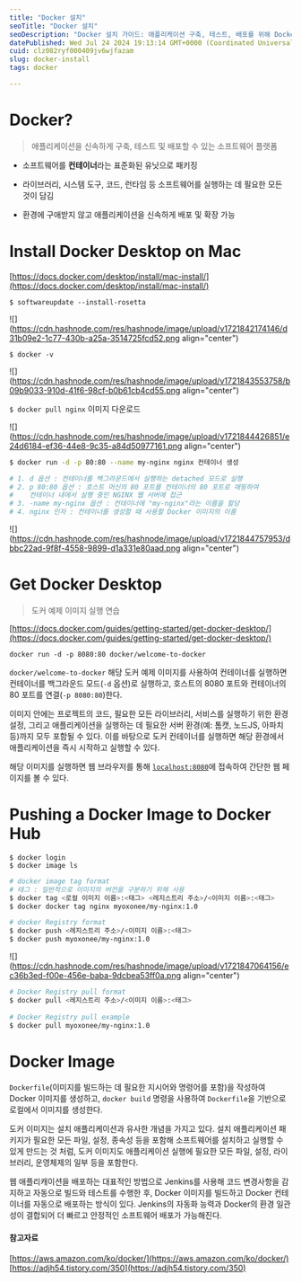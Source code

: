 ```yaml
---
title: "Docker 설치"
seoTitle: "Docker 설치"
seoDescription: "Docker 설치 가이드: 애플리케이션 구축, 테스트, 배포를 위해 Docker Desktop을 설치하고 사용합니다"
datePublished: Wed Jul 24 2024 19:13:14 GMT+0000 (Coordinated Universal Time)
cuid: clz082ryf000409jv6wjfazam
slug: docker-install
tags: docker

---
```


# Docker?

> 애플리케이션을 신속하게 구축, 테스트 및 배포할 수 있는 소프트웨어 플랫폼

* 소프트웨어를 **컨테이너**라는 표준화된 유닛으로 패키징
    
* 라이브러리, 시스템 도구, 코드, 런타임 등 소프트웨어를 실행하는 데 필요한 모든 것이 담김
    
* 환경에 구애받지 않고 애플리케이션을 신속하게 배포 및 확장 가능
    

# **Install Docker Desktop on Mac**

[https://docs.docker.com/desktop/install/mac-install/](https://docs.docker.com/desktop/install/mac-install/)

`$ softwareupdate --install-rosetta`

![](https://cdn.hashnode.com/res/hashnode/image/upload/v1721842174146/d31b09e2-1c77-430b-a25a-3514725fcd52.png align="center")

`$ docker -v`

![](https://cdn.hashnode.com/res/hashnode/image/upload/v1721843553758/b09b9033-910d-41f6-98cf-b0b61cb4cd55.png align="center")

`$ docker pull nginx` 이미지 다운로드

![](https://cdn.hashnode.com/res/hashnode/image/upload/v1721844426851/e24d6184-ef36-44e8-9c35-a84d50977161.png align="center")

```bash
$ docker run -d -p 80:80 --name my-nginx nginx 컨테이너 생성

# 1. d 옵션 : 컨테이너를 백그라운드에서 실행하는 detached 모드로 실행
# 2. p 80:80 옵션 : 호스트 머신의 80 포트를 컨테이너의 80 포트로 매핑하여 
#    컨테이너 내에서 실행 중인 NGINX 웹 서버에 접근
# 3. -name my-nginx 옵션 : 컨테이너에 "my-nginx"라는 이름을 할당
# 4. nginx 인자 : 컨테이너를 생성할 때 사용할 Docker 이미지의 이름
```

![](https://cdn.hashnode.com/res/hashnode/image/upload/v1721844757953/dbbc22ad-9f8f-4558-9899-d1a331e80aad.png align="center")

# **Get Docker Desktop**

> 도커 예제 이미지 실행 연습

[https://docs.docker.com/guides/getting-started/get-docker-desktop/](https://docs.docker.com/guides/getting-started/get-docker-desktop/)

`docker run -d -p 8080:80 docker/welcome-to-docker`

`docker/welcome-to-docker` 해당 도커 예제 이미지를 사용하여 컨테이너를 실행하면 컨테이너를 백그라운드 모드(`-d` 옵션)로 실행하고, 호스트의 8080 포트와 컨테이너의 80 포트를 연결(`-p 8080:80`)한다.

이미지 안에는 프로젝트의 코드, 필요한 모든 라이브러리, 서비스를 실행하기 위한 환경 설정, 그리고 애플리케이션을 실행하는 데 필요한 서버 환경(예: 톰캣, 노드JS, 아파치 등)까지 모두 포함될 수 있다. 이를 바탕으로 도커 컨테이너를 실행하면 해당 환경에서 애플리케이션을 즉시 시작하고 실행할 수 있다.

해당 이미지를 실행하면 웹 브라우저를 통해 [`localhost:8080`](http://localhost:8080)에 접속하여 간단한 웹 페이지를 볼 수 있다.

# Pushing a Docker Image to Docker Hub

`$ docker login`  
`$ docker image ls`

```bash
# docker image tag format 
# 태그 : 일반적으로 이미지의 버전을 구분하기 위해 사용
$ docker tag <로컬 이미지 이름>:<태그> <레지스트리 주소>/<이미지 이름>:<태그>
$ docker docker tag nginx myoxonee/my-nginx:1.0
```

```bash
# docker Registry format 
$ docker push <레지스트리 주소>/<이미지 이름>:<태그>
$ docker push myoxonee/my-nginx:1.0
```

![](https://cdn.hashnode.com/res/hashnode/image/upload/v1721847064156/ec36b3ed-f00e-456e-baba-9dcbea53ff0a.png align="center")

```bash
# Docker Registry pull format 
$ docker pull <레지스트리 주소>/<이미지 이름>:<태그>
 
# Docker Registry pull example
$ docker pull myoxonee/my-nginx:1.0
```

# Docker Image

`Dockerfile`(이미지를 빌드하는 데 필요한 지시어와 명령어를 포함)을 작성하여 Docker 이미지를 생성하고, `docker build` 명령을 사용하여 `Dockerfile`을 기반으로 로컬에서 이미지를 생성한다.

도커 이미지는 설치 애플리케이션과 유사한 개념을 가지고 있다. 설치 애플리케이션 패키지가 필요한 모든 파일, 설정, 종속성 등을 포함해 소프트웨어를 설치하고 실행할 수 있게 만드는 것 처럼, 도커 이미지도 애플리케이션 실행에 필요한 모든 파일, 설정, 라이브러리, 운영체제의 일부 등을 포함한다.

웹 애플리캐이션을 배포하는 대표적인 방법으로 Jenkins를 사용해 코드 변경사항을 감지하고 자동으로 빌드와 테스트를 수행한 후, Docker 이미지를 빌드하고 Docker 컨테이너를 자동으로 배포하는 방식이 있다. Jenkins의 자동화 능력과 Docker의 환경 일관성이 결합되어 더 빠르고 안정적인 소프트웨어 배포가 가능해진다.

#### 참고자료

[https://aws.amazon.com/ko/docker/](https://aws.amazon.com/ko/docker/)  
[https://adjh54.tistory.com/350](https://adjh54.tistory.com/350)